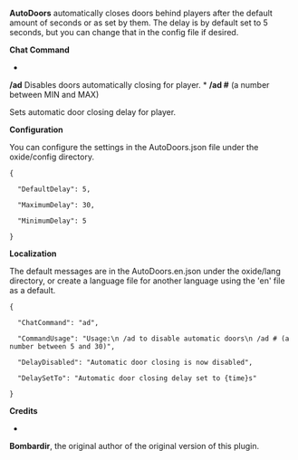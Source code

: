 **AutoDoors** automatically closes doors behind players after the default amount of seconds or as set by them. The delay is by default set to 5 seconds, but you can change that in the config file if desired.

**Chat Command**


* 
**/ad**
Disables doors automatically closing for player.
* 
**/ad #** (a number between MIN and MAX)

Sets automatic door closing delay for player.


**Configuration**

You can configure the settings in the AutoDoors.json file under the oxide/config directory.

````
{

  "DefaultDelay": 5,

  "MaximumDelay": 30,

  "MinimumDelay": 5

}
````


**Localization**

The default messages are in the AutoDoors.en.json under the oxide/lang directory, or create a language file for another language using the 'en' file as a default.

````
{

  "ChatCommand": "ad",

  "CommandUsage": "Usage:\n /ad to disable automatic doors\n /ad # (a number between 5 and 30)",

  "DelayDisabled": "Automatic door closing is now disabled",

  "DelaySetTo": "Automatic door closing delay set to {time}s"

}
````


**Credits**


* 
**Bombardir**, the original author of the original version of this plugin.